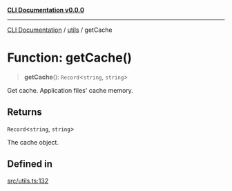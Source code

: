 [**CLI Documentation v0.0.0**](../../README.md)

***

[CLI Documentation](../../modules.md) / [utils](../README.md) / getCache

# Function: getCache()

> **getCache**(): `Record`\<`string`, `string`\>

Get cache.
Application files' cache memory.

## Returns

`Record`\<`string`, `string`\>

The cache object.

## Defined in

[src/utils.ts:132](https://github.com/stonemjs/cli/blob/7903e21087d732d9d42947a348eb3c473963e042/src/utils.ts#L132)

